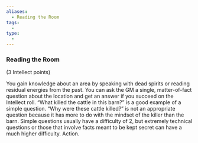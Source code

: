 ```yaml
---
aliases:
  - Reading the Room
tags:
  - 
type:
  - 
---
```

### Reading the Room

(3 Intellect points)

You gain knowledge about an area by speaking with dead spirits or reading residual energies from the past. You can ask the GM a single, matter-of-fact question about the location and get an answer if you succeed on the Intellect roll. “What killed the cattle in this barn?” is a good example of a simple question. “Why were these cattle killed?” is not an appropriate question because it has more to do with the mindset of the killer than the barn. Simple questions usually have a difficulty of 2, but extremely technical questions or those that involve facts meant to be kept secret can have a much higher difficulty. Action.